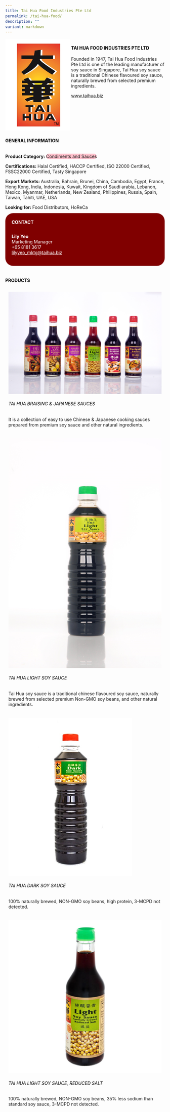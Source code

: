 ```yaml
---
title: Tai Hua Food Industries Pte Ltd
permalink: /tai-hua-food/
description: ""
variant: markdown
---
```

<div class="flex-paragraph">
	<div style="display: flex; flex-wrap: wrap;" class="flex-container">
		<div style="flex: 1 1 40%; display: block;" class="card sgds">
			<img src="/images/Tai%20Hua%20Food/tai_hua_food_logo.jpg">
		</div>
		<div style="flex: 1 1 58%; display: block; margin-left: 3px" class="card-sgds">
			<h4 style="text-transform: uppercase; color: black;"><b>Tai Hua Food Industries Pte Ltd</b></h4>
			<p>Founded in 1947, Tai Hua Food Industries Pte Ltd is one of the leading manufacturer of soy sauce in Singapore, Tai Hua soy sauce is a traditional Chinese flavoured soy sauce, naturally brewed from selected premium ingredients.</p>
			<p><a target="_blank" href="https://www.taihua.biz">www.taihua.biz</a></p>
		</div>
	</div>
</div>

<h4 style="text-transform: uppercase; color: black;">
	<b>General Information</b>
</h4>
<div style="display: flex; flex-wrap: wrap;" class="flex-container">
	<div style="flex: 1 1 65%; display: block; align-self: stretch" class="card sgds">
		<div class="flex-paragraph">
			<p>
				<b>Product Category: </b>
				<span style="background-color: pink; border-radius: 10px;">Condiments and Sauces</span>
			</p>
			<p>
				<b>Certifications: </b>Halal Certified, HACCP Certified, ISO 22000 Certified, FSSC22000 Certified, Tasty Singapore
			</p>
			<p>
				<b>Export Markets: </b>Australia, Bahrain, Brunei, China, Cambodia, Egypt, France, Hong Kong, India, Indonesia, Kuwait, Kingdom of Saudi arabia, Lebanon, Mexico, Myanmar, Netherlands, New Zealand, Philippines, Russia, Spain, Taiwan, Tahiti, UAE, USA
			</p>
			<p style="margin-bottom: 10px;">
				<b>Looking for: </b>Food Distributors, HoReCa
			</p>
		</div>
	</div>
	<div style="flex: 1 1 35%; padding: 10px; display: block; background-color: maroon; border-radius: 25px; align-self: center;" class="card sgds">
		<h4 style="color: white; margin-top: 10px; margin-left: 10px;">CONTACT</h4>
		<div class="flex-paragraph">
			<p style="padding: 10px; color: white;">
				<b>Lily Yeo</b>
				<br>Marketing Manager<br>+65 8181 3617<br>
				<a style="color: white;" href="mailto:lilyyeo_mktg@taihua.biz">lilyyeo_mktg@taihua.biz</a>
			</p>
		</div>
	</div>
</div>
<br>
<h4 style="text-transform: uppercase; color: black;">
	<b>Products</b>
</h4>
<div style="display: flex; flex-wrap: wrap;">
	<div style="flex: 1 1 47%; margin: 10px; display: block;" class="card sgds">
		<div style="display: block;" class="flex-image">
			<img src="/images/Tai%20Hua%20Food/tai_hua_food_product_01.jpg">
		</div>
		<div class="flex-paragraph">
			<h6 style="text-transform: uppercase; color: black;">Tai Hua Braising &amp; Japanese Sauces</h6>
			<p>It is a collection of easy to use Chinese &amp; Japanese cooking sauces prepared from premium soy sauce and other natural ingredients.</p>
		</div>
	</div>
	<div style="flex: 1 1 47%; margin: 10px; display: block;" class="card sgds">
		<div style="display: block;" class="flex-image">
			<img src="/images/Tai%20Hua%20Food/tai_hua_food_product_02.jpg">
		</div>
		<div class="flex-paragraph">
			<h6 style="text-transform: uppercase; color: black;">Tai Hua Light Soy Sauce</h6>
			<p>Tai Hua soy sauce is a traditional chinese flavoured soy sauce, naturally brewed from selected premium Non-GMO soy beans, and other natural ingredients.</p>
		</div>
	</div>
	<div style="flex: 1 1 47%; margin: 10px; display: block;" class="card sgds">
		<div style="display: block;" class="flex-image">
			<img src="/images/Tai%20Hua%20Food/tai_hua_food_product_03.jpg">
		</div>
		<div class="flex-paragraph">
			<h6 style="text-transform: uppercase; color: black;">Tai Hua Dark Soy Sauce</h6>
			<p>100% naturally brewed, NON-GMO soy beans, high protein, 3-MCPD not detected.</p>
		</div>
	</div>
	<div style="flex: 1 1 47%; margin: 10px; display: block;" class="card sgds">
		<div style="display: block;" class="flex-image">
			<img src="/images/Tai%20Hua%20Food/tai_hua_food_product_04.jpg">
		</div>
		<div class="flex-paragraph">
			<h6 style="text-transform: uppercase; color: black;">Tai Hua light soy sauce, reduced salt</h6>
			<p>100% naturally brewed, NON-GMO soy beans, 35% less sodium than standard soy sauce, 3-MCPD not detected.</p>
		</div>
	</div>
</div>
